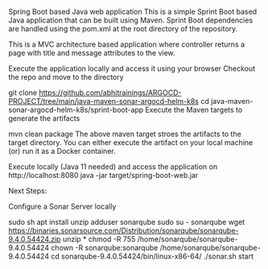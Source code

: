 
Spring Boot based Java web application
This is a simple Sprint Boot based Java application that can be built using Maven. Sprint Boot dependencies are handled using the pom.xml at the root directory of the repository.

This is a MVC architecture based application where controller returns a page with title and message attributes to the view.

Execute the application locally and access it using your browser
Checkout the repo and move to the directory

git clone https://github.com/abhitrainings/ARGOCD-PROJECT/tree/main/java-maven-sonar-argocd-helm-k8s
cd java-maven-sonar-argocd-helm-k8s/sprint-boot-app
Execute the Maven targets to generate the artifacts

mvn clean package
The above maven target stroes the artifacts to the target directory. You can either execute the artifact on your local machine (or) run it as a Docker container.


Execute locally (Java 11 needed) and access the application on http://localhost:8080
java -jar target/spring-boot-web.jar

Next Steps:

Configure a Sonar Server locally

sudo sh 
apt install unzip
adduser sonarqube
sudo su - sonarqube
wget https://binaries.sonarsource.com/Distribution/sonarqube/sonarqube-9.4.0.54424.zip
unzip *
chmod -R 755 /home/sonarqube/sonarqube-9.4.0.54424
chown -R sonarqube:sonarqube /home/sonarqube/sonarqube-9.4.0.54424
cd sonarqube-9.4.0.54424/bin/linux-x86-64/
./sonar.sh start
